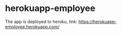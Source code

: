# herokuapp-employee

The app is deployed to heroku, link: https://herokuapp-employee.herokuapp.com/
